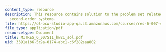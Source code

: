 ```yaml
---
content_type: resource
description: This resource contains solution to the problem set related to continuous-time
  second-order systems.
file: https://ol-ocw-studio-app-qa.s3.amazonaws.com/courses/res-6-007-signals-and-systems-spring-2011/3391a1b65c9a0174abc1c6f282aaa802_MITRES_6_007S11_hw21_sol.pdf
file_type: application/pdf
resourcetype: Document
title: MITRES_6_007S11_hw21_sol.pdf
uid: 3391a1b6-5c9a-0174-abc1-c6f282aaa802
---
```


